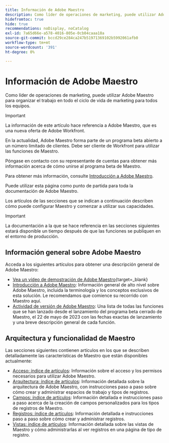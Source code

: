 ```yaml
---
title: Información de Adobe Maestro
description: Como líder de operaciones de marketing, puede utilizar Adobe Maestro para organizar el trabajo en todo el ciclo de vida de marketing para todos los equipos. Los artículos de esta sección describen cómo puede configurar Maestro y cómo puede empezar a utilizar sus capacidades como parte de las operaciones de administración de campañas.
hidefromtoc: true
hide: true
recommendations: noDisplay, noCatalog
exl-id: 7a65d66e-a578-4016-805e-0cb04caaa18a
source-git-commit: bccd29ce284ca247b51971369102b5992061afb0
workflow-type: tm+mt
source-wordcount: '391'
ht-degree: 0%

---
```


# Información de Adobe Maestro

<!--
title: Adobe Maestro 
description: As a marketing operations leader, you can use Adobe Maestro to organize work across the marketing lifecycle for all your teams. The articles in this section describe how you can configure Maestro and how you can start using its capabilities as part of your campaign management operations. 
hidefromtoc: yes
author: Alina
feature: Work Management
role: User, Admin
hide: yes
-->

<!--udpate the metadata with real information when making this avilable in TOC and in the left nav-->

<!--remove the video at open beta or before-->

Como líder de operaciones de marketing, puede utilizar Adobe Maestro para organizar el trabajo en todo el ciclo de vida de marketing para todos los equipos.

>[!IMPORTANT]
>
>La información de este artículo hace referencia a Adobe Maestro, que es una nueva oferta de Adobe Workfront.
>
>En la actualidad, Adobe Maestro forma parte de un programa beta abierto a un número limitado de clientes. Debe ser cliente de Workfront para utilizar las funciones de Maestro.
>
>Póngase en contacto con su representante de cuentas para obtener más información acerca de cómo unirse al programa beta de Maestro.
>
>Para obtener más información, consulte [Introducción a Adobe Maestro](../maestro/maestro-overview.md).

Puede utilizar esta página como punto de partida para toda la documentación de Adobe Maestro.

Los artículos de las secciones que se indican a continuación describen cómo puede configurar Maestro y comenzar a utilizar sus capacidades.

>[!IMPORTANT]
>
>La documentación a la que se hace referencia en las secciones siguientes estará disponible un tiempo después de que las funciones se publiquen en el entorno de producción.

## Información general sobre Adobe Maestro

Acceda a los siguientes artículos para obtener una descripción general de Adobe Maestro:

<!--update the video when we have something better, especially after Open Beta - remove it-->

* [Vea un vídeo de demostración de Adobe Maestro](https://video.tv.adobe.com/v/3424253/){target=_blank}
* [Introducción a Adobe Maestro](maestro-overview.md): Información general de alto nivel sobre Adobe Maestro, incluida la terminología y los conceptos exclusivos de esta solución. Le recomendamos que comience su recorrido con Maestro aquí.
* [Actividad de versión de Adobe Maestro](../maestro/release-activity.md): Una lista de todas las funciones que se han lanzado desde el lanzamiento del programa beta cerrado de Maestro, el 22 de mayo de 2023 con las fechas exactas de lanzamiento y una breve descripción general de cada función.

## Arquitectura y funcionalidad de Maestro

Las secciones siguientes contienen artículos en los que se describen detalladamente las características de Maestro que están disponibles actualmente:

* [Acceso: índice de artículos](../maestro/access/access-information.md): Información sobre el acceso y los permisos necesarios para utilizar Adobe Maestro.
* [Arquitectura: índice de artículos](../maestro/architecture/architecture-information.md): Información detallada sobre la arquitectura de Adobe Maestro, con instrucciones paso a paso sobre cómo crear y administrar espacios de trabajo y tipos de registros.
* [Campos: índice de artículos](../maestro/fields/fields-information.md): Información detallada e instrucciones paso a paso acerca de la creación de campos personalizados para los tipos de registros de Maestro.
* [Registros: índice de artículos](../maestro/records/records-information.md): Información detallada e instrucciones paso a paso sobre cómo crear y administrar registros.
* [Vistas: índice de artículos](../maestro/views/views-information.md): Información detallada sobre las vistas de Maestro y cómo administrarlas al ver registros en una página de tipo de registro.
